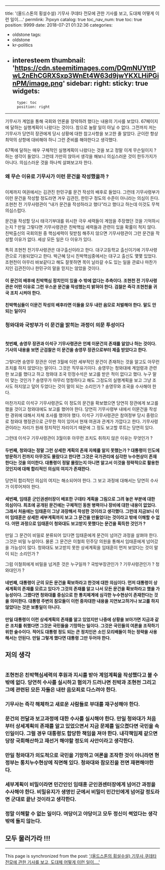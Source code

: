 
---
title: '(올드스톤의 횡설수설) 기무사 쿠데타 전모에 관한 기사를 보고, 도대체 어떻게 이런 일이....'
permlink: 7rpxyn
catalog: true
toc_nav_num: true
toc: true
position: 9999
date: 2018-07-21 01:32:36
categories:
- oldstone
tags:
- oldstone
- kr-politics
- interesteem
thumbnail: 'https://cdn.steemitimages.com/DQmNUYttPwL2nEhCGRXSxp3WnEt4W63d9jwYKXLHiPGinPM/image.png'
sidebar:
    right:
        sticky: true
widgets:
    -
        type: toc
        position: right
---


기무사가 계엄을 통해 국회와 언론을 장악하려 했다는 내용의 기사를 보았다. 67페이지에 달하는 실행계획이 나왔다는 것이다. 참으로 놀랄 일이 아닐 수 없다. 그전까지 저는 기무사가 당연히 장관에게 당시 상황에 대한 참고사항을 보고한 줄 알았다. 군이란 항상 최악의 상항에 대비해야 하니 그런 준비를 해야한다고 생각했다. 

67쪽에 달하는 매우 구체적인 실행계획이 나왔다는 것을 보고 정말 이게 무슨일이지 ? 하는 생각이 들었다. 그런데 가만히 앉아서 생각을 해보니 의심스러운 것이 한두가지가 아니다. 의심스러운 것을 하나씩 살펴보고자 한다.

### 왜 무슨 이유로 기무사가 이런 문건을 작성했을까 ?
##
이제까지 여권에서는 김관진 한민구를 문건 작성의 배후로 들었다. 그런데 기무사령부가 이런 문건을 작성할 정도라면 겨우 김관진, 한민구 정도의 수준이 아니라는 의심이 든다. 조현천 전 기무사령관이 “내가 문건을 작성하라고 했다”라고 했다고 하는데 이것도 무척 의심스럽다. 

문건을 작성할 당시 태극기부대를 위시한 극우 세력들이 계엄을 주장했던 것을 기억하시는지 ? 만일 그렇다면 기무사령관은 친박핵심 세력들과 관련이 있을 확률이 적지 않다. 친박출신의 국회의원 중 핵심세력이 뒷받침 해주지 않으면 기무사령관이 그런 문건을 작성할 이유가 없다. 세상 모든 일은 다 이유가 있다. 

특히 조현천 전기무사령관은 대구출신이라고 한다. 대구고등학교 출신이기에 기무사령관으로 기용되었다고 한다. 박근혜 당시 친박핵심중에서는 대구고 출신도 몇몇 있었다. 조현천이 아무리 바보같다고 해도 잘못하면 목이 날라갈 수도 있는 일을 관료나 마찬가지인 김관진이나 한민구의 말을 믿지는 않았을 것이다. 

#### 이 문건의 배후에 친박핵심 정치인이 있을 수 밖에 없다는 추측이다. 조현천 전 기무사령관은 어떤 이유로 그런 우스운 문건을 작성했는지 밝혀야 한다. 검찰은 즉각 조현천을 귀국 조치 시켜야 한다. 

#### 친박핵심들이 이문건 작성의 배후라면 이들을 모두 내란 음모로 처벌해야 한다. 말도 안되는 일이다


### 청와대와 국방부가 이 문건을 밝히는 과정이 의문 투성이다
#
#### 첫번째, 송영무 장관과 이석구 기무사령관은 언제 이문건의 존재를 알았나 하는 것이다. 기사의 내용을 보면 군검찰은 이 문건을 송영무 장관으로부터 제출 받았다고 한다. 

그렇다면 송영무 장관은 이번 3월에 이런 세부적인 문건이 존재하는 것을 알고도 아무런 조치를 하지 않았다는 말이다. 그것은 직무유기이다. 송영무는 청와대에 계엄령과 관련한 보고를 했다고 하고 청와대 조국 민정수석은 보고를 받은 적이 없다고 했다. 누구 말이 맞는 것인가 ? 송영무가 아무리 멍청하다고 해도 그정도의 실행계획을 보고 그냥 조사도 하지않고 덮어 두었다는 것이 말이 되는 소리인가 ? 송영무와 조국을 수사해야 한다. 

마찬가지로 이석구 기무사령관도 이 정도의 문건을 확보했으면 당연히 장관에게 보고를 했을 것이고 청와대에도 보고를 했어야 한다. 당연히 기무사령부 내에서 이문건을 작성한 경위에 대해서 자체 조사를 했어야 했다. 이석구 기무사령관은 참여정부 당시 중령으로 청와대 행정관으로 근무한 적이 있어서 현재 여권과 관계가 가깝다고 한다. 기무사령관이라는 자리가 원래 정치적인 자리이기 때문에 그 정도 보고할 루트는 당연히 있다. 

그런데 이석구 기무사령관이 3월이후 아무런 조치도 취하지 않은 이유는 무엇인가 ?

#### 두번째, 청와대는 정말 그런 상세한 계획의 존재 자체를 알지 못했는가 ? 대통령이 인도에 방문하기 전까지 아무것도 몰랐다고 한다면 그것은 국가관리에 심각한 누수현상이 존재한다는 것을 의미한다. 대통령이 정말 몰랐는지 아니면 알고서 이것을 정략적으로 활용한 것인지에 대해 합리적인 의심의 여지가 존재한다. 

당연히 합리적인 의심의 여지는 해소되어야 한다. 그 보고 과정에 대해서는 당연히 수사가 이루어져야 한다.


#### 세번째, 임태훈 군인권센터장이 배포한 구데타 계획을 그림으로 그려 놓은 부분에 대한 의심이다. 최초에 공개된 문건에는 구체적인 동원 병력이나 장비에 대한 내용이 없었다. 그래서 처음에는 임태훈이 그냥 과장해서 작성한 것이라고 생각했다. 그런데 지금보니 이미 임태훈은 상세한 세부계획까지 보고 그 문건을 만들었다는 것이라고 밖에 이해할 수 없다. 어떤 과정으로 임태훈이 청와대도 보고받지 못했다는 문건을 획득한 것인가 ? 

만일 그 문건이 비밀로 분류되어 있다면 임태훈에게 문건이 넘어간 과정을 살펴야 한다. 그것은 비밀 누설이다. 물론 그 문건은 이철희 민주당 의원을 통해서 임태훈에게 넘어갔을 가능성이 많다. 청와대도 보고받지 못한 상세계획을 임태훈이 먼저 보았다는 것이 말이 되는 소리인가 ?

그럼 이철희에게 비밀을 넘겨준 것은 누구일까 ? 국방부장관인가 ? 기무사령관인가 ? 청와대인가 ? 

#### 네번째, 대통령이 군의 모든 문건을 확보하라고 한것에 대한 의심이다. 먼저 대통령이 상세계획의 존재를 모르고 있다가 그것의 존재를 알고 나서 모든 문건을 확보하라고 했을 가능성이다. 그랬다면 청와대를 중심으로 한 통치체계에 심각한 누수현상이 존재한다는 것을 의미한다. 대통령 주변의 참모들이 이런 중차대한 내용을 지연보고하거나 보고를 하지 않았다는 것은 보통일이 아니다. 

#### 만일 대통령이 이런 상세계획의 존재를 알고 있었지만 나중에 상황을 보아가면 지금과 같은 조치를 취했다면 그것은 국민들을 기망하는 일이다. 그것은 국민들의 여론을 조작하기 위한 술수이다. 적어도 대통령 정도 되는 큰 정치인은 소인 모리배들이 하는 정략을 사용해서는 안된다. 만일 그렇게 했다면 대통령 그만 두어야 한다. 


## 저의 생각
#
### 조현천은 친박핵심세력의 후원과 지시를 받아 계엄계획을 작성했다고 볼 수 밖에 없다. 당연히 수사를 실시하고 혐의가 드러나면 친박과 조현천 그리고 그에 관련된 모든 자들은 내란 음모죄로 다스려야 한다. 
### 
### 기무사는 즉각 해체하고 새로운 사람들로 부대를 재구성해야 한다. 

### 문건의 전달과 보고과정에 대한 수사를 실시해야 한다. 만일 청와대가 처음부터 상세계획의 존재를 알고 있었으면서 지금 문제를 일으켰다면 국민을 속인일이다. 그럴 경우 대통령도 합당한 책임을 져야 한다. 내각책임제 같으면 당장 국회해산하고 재선거 해야할 정도의 사안이라고 생각한다.
### 
### 만일 청와대가 의도적으로 국민을 기망하고 여론을 조작한 것이 아니라면 현정부는 통치누수현상에 직면해 있다. 청와대와 참모진을 전면 재편해야한다.
###
### 세부계획이 비밀이라면 민간인인 임태훈 군인권센터장에게 넘어간 과정을 수사해야 한다. 비밀유지가 생명인 군에서 비밀이 민간인에게 넘어갈 정도라면 군대로 끝난 것이라고 생각한다. 

### 정말 이해할 수 없는 일이다. 여당이고 야당이고 모두 정신이 썩었다는 생각밖에 들지 않는다. 

## 
## 모두 물러가라 !!!

- - -

This page is synchronized from the post: ['(올드스톤의 횡설수설) 기무사 쿠데타 전모에 관한 기사를 보고, 도대체 어떻게 이런 일이....'](https://steemit.com/@oldstone/7rpxyn)
